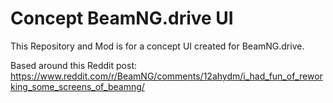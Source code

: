 # Concept BeamNG.drive UI
This Repository and Mod is for a concept UI created for BeamNG.drive.

Based around this Reddit post: https://www.reddit.com/r/BeamNG/comments/12ahydm/i_had_fun_of_reworking_some_screens_of_beamng/
